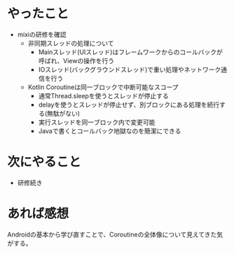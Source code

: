 # やったこと
* mixiの研修を確認
  * 非同期スレッドの処理について
    * Mainスレッド(UIスレッド)はフレームワークからのコールバックが呼ばれ、Viewの操作を行う
    * IOスレッド(バックグラウンドスレッド)で重い処理やネットワーク通信を行う
  * Kotlin Coroutineは同一ブロックで中断可能なスコープ
    * 通常Thread.sleepを使うとスレッドが停止する
    * delayを使うとスレッドが停止せず、別ブロックにある処理を続行する(無駄がない)
    * 実行スレッドを同一ブロック内で変更可能
    * Javaで書くとコールバック地獄なのを簡潔にできる
# 次にやること
* 研修続き
# あれば感想
Androidの基本から学び直すことで、Coroutineの全体像について見えてきた気がする。
